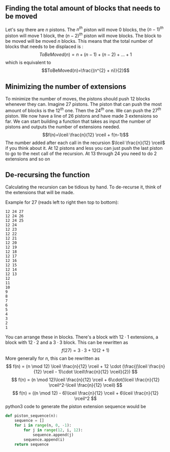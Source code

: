 ## Finding the total amount of blocks that needs to be moved

Let's say there are $n$ pistons. The $n^{th}$ piston will move $0$ blocks, the $(n-1)^{th}$ piston will move 1 block, the $(n-2)^{th}$ piston will move blocks. The block to be moved will be moved $n$ blocks. This means that the total number of blocks that needs to be displaced is : $$ToBeMoved(n)=n+(n-1)+(n-2)+ ... + 1$$
which is equivalent to $$ToBeMoved(n)=\frac{(n^{2} + n)}{2}$$
## Minimizing the number of extensions
To minimize the number of moves, the pistons should push 12 blocks whenever they can. Imagine $27$ pistons. The piston that can push the most amount of blocks is the $12^{th}$ one. Then the $24^{th}$ one. We can push the $27^{th}$ piston. We now have a line of $26$ pistons and have made $3$ extensions so far. We can start building a function that takes as input the number of pistons and outputs the number of extensions needed. $$f(n)=\lceil \frac{n}{12} \rceil + f(n-1)$$
The number added after each call in the recursion $\lceil \frac{n}{12} \rceil$ if you think about it. At $12$ pistons and less you can just push the last piston to go to the next call of the recursion. At $13$ through $24$ you need to do $2$ extensions and so on

## De-recursing the function
Calculating the recursion can be tidious by hand. To de-recurse it, think of the extensions that will be made.

Example for 27 (reads left to right then top to bottom):
```text
12 24 27
12 24 26
12 24 25
12 24
12 23
12 22
12 21
12 20
12 19
12 18
12 17
12 16
12 15
12 14
12 13
12
11
10
9
8
7
6
5
4
3
2
1
```

You can arrange these in blocks. There's a block with $12\cdot1$ extensions, a  block with $12 \cdot 2$ and a $3 \cdot 3$ block. This can be rewritten as $$f(27) = 3 \cdot 3 + 12(2 + 1)$$
More generally for $n$, this can be rewritten as $$ f(n) = (n \mod 12) \lceil \frac{n}{12} \rceil + 12 \cdot (\frac{(\lceil \frac{n}{12} \rceil - 1)\cdot \lceil\frac{n}{12} \rceil}{2}) $$ $$ f(n) = (n \mod 12)\lceil \frac{n}{12} \rceil + 6\cdot(\lceil \frac{n}{12} \rceil^2-\lceil \frac{n}{12} \rceil) $$
$$ f(n) = ((n \mod 12) - 6)\lceil \frac{n}{12} \rceil + 6\lceil \frac{n}{12} \rceil^2 $$
python3 code to generate the piston extension sequence would be 
```python
def piston_sequence(n):
	sequence = []
	for i in range(n, 0, -1):
		for j in range(12, i, 12):
			sequence.append(j)
		sequence.append(i)
	return sequence
```
